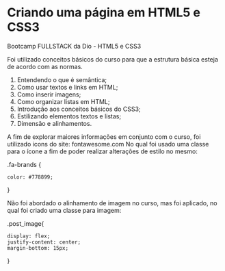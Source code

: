 # Criando uma página em HTML5 e CSS3
Bootcamp FULLSTACK da Dio - HTML5 e CSS3

Foi utilizado conceitos básicos do curso para que a estrutura básica esteja de acordo com as normas.
  1. Entendendo o que é semântica;
  2. Como usar textos e links em HTML;
  3. Como inserir imagens;
  4. Como organizar listas em HTML;
  5. Introdução aos conceitos básicos do CSS3;
  6. Estilizando elementos textos e listas;
  7. Dimensão e alinhamentos.
  
A fim de explorar maiores informações em conjunto com o curso, foi utilizado icons do site: fontawesome.com No qual foi usado uma classe para o ícone a fim de poder realizar alterações de estilo no mesmo:

   .fa-brands {

    color: #778899;
   }
   
Não foi abordado o alinhamento de imagem no curso, mas foi aplicado, no qual foi criado uma classe para imagem:

.post_image{

    display: flex;
    justify-content: center;
    margin-bottom: 15px;
   }
   
  

